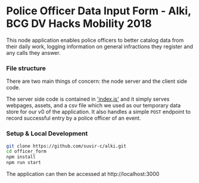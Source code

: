 Police Officer Data Input Form - Alki, BCG DV Hacks Mobility 2018
===

This node application enables police officers to better catalog data from their daily work, logging information on general infractions they register and any calls they answer.

### File structure

There are two main things of concern: the node server and the client side code.

The server side code is contained in ['index.js'](https://github.com/suvir-c/alki/blob/master/officer_form/index.js) and it simply serves webpages, assets, and a csv file which we used as our temporary data store for our v0 of the application. It also handles a simple `POST` endpoint to record successful entry by a police officer of an event.

### Setup & Local Development

```bash
git clone https://github.com/suvir-c/alki.git
cd officer_form
npm install
npm run start
```

The application can then be accessed at http://localhost:3000
